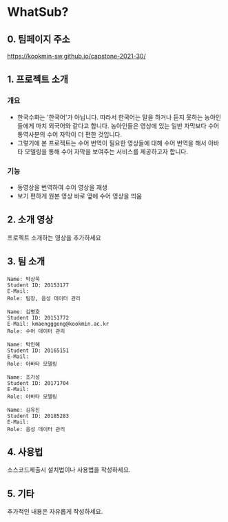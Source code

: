 # WhatSub?

## 0. 팀페이지 주소

https://kookmin-sw.github.io/capstone-2021-30/

## 1. 프로젝트 소개

### 개요

- 한국수화는 '한국어'가 아닙니다. 따라서 한국어는 말을 하거나 듣지 못하는 농아인들에게 마치 외국어와 같다고 합니다. 농아인들은 영상에 있는 일반 자막보다 수어 통역사분의 수어 자막이 더 편한 것입니다.
- 그렇기에 본 프로젝트는 수어 번역이 필요한 영상들에 대해 수어 번역을 해서 아바타 모델링을 통해 수어 자막을 보여주는 서비스를 제공하고자 합니다.

### 기능
- 동영상을 번역하여 수어 영상을 재생
- 보기 편하게 원본 영상 바로 옆에 수어 영상을 띄움

## 2. 소개 영상

프로젝트 소개하는 영상을 추가하세요

## 3. 팀 소개

    Name: 박상욱
    Student ID: 20153177
    E-Mail: 
    Role: 팀장, 음성 데이터 관리
  
    Name: 김명호
    Student ID: 20151772
    E-Mail: kmaengggong@kookmin.ac.kr
    Role: 수어 데이터 관리
  
    Name: 박인혜
    Student ID: 20165151
    E-Mail: 
    Role: 아바타 모델링
  
    Name: 조가성
    Student ID: 20171704
    E-Mail: 
    Role: 아바타 모델링
  
    Name: 김유진
    Student ID: 20185283
    E-Mail: 
    Role: 음성 데이터 관리

## 4. 사용법

소스코드제출시 설치법이나 사용법을 작성하세요.

## 5. 기타

추가적인 내용은 자유롭게 작성하세요.
